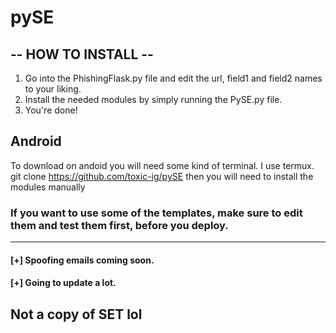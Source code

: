 # pySE

## -- HOW TO INSTALL --
  1. Go into the PhishingFlask.py file and edit the url, field1 and field2 names to your liking.
  2. Install the needed modules by simply running the PySE.py file.
  3. You're done!

## Android
To download on andoid you will need some kind of terminal.
I use termux.
git clone https://github.com/toxic-ig/pySE
then you will need to install the modules manually
### If you want to use some of the templates, make sure to edit them and test them first, before you deploy.
--------------------------------
#### [+] Spoofing emails coming soon.
#### [+] Going to update a lot.

## Not a copy of SET lol
